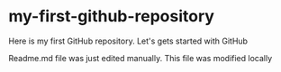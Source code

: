 # my-first-github-repository
Here is my first GitHub repository. Let's gets started with GitHub

Readme.md file was just edited manually. This file was modified locally
